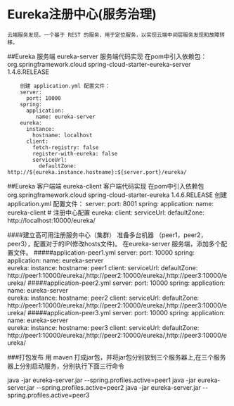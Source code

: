 # Eureka注册中心(服务治理)

    云端服务发现，一个基于 REST 的服务，用于定位服务，以实现云端中间层服务发现和故障转移。

##Eureka 服务端
    eureka-server 服务端代码实现
        在pom中引入依赖包：
        <dependency>
                    <groupId>org.springframework.cloud</groupId>
                    <artifactId>spring-cloud-starter-eureka-server</artifactId>
                    <version>1.4.6.RELEASE</version>
         </dependency>

        创建 application.yml 配置文件：
        server:
          port: 10000
        spring:
          application:
             name: eureka-server  
        eureka:
          instance:
            hostname: localhost
          client:
            fetch-registry: false
            register-with-eureka: false
            serviceUrl:
              defaultZone: http://${eureka.instance.hostname}:${server.port}/eureka/

##Eureka 客户端端
    eureka-client 客户端代码实现
         在pom中引入依赖包
         <dependency>
                     <groupId>org.springframework.cloud</groupId>
                     <artifactId>spring-cloud-starter-eureka</artifactId>
                     <version>1.4.6.RELEASE</version>
          </dependency>
          创建 application.yml 配置文件：
          server:
            port: 8001
          spring:
            application:
              name: eureka-client
          # 注册中心配置
          eureka:
            client:
              serviceUrl:
                defaultZone: http://localhost:10000/eureka/
                
   ####建立高可用注册服务中心（集群）
        准备多台机器 （peer1，peer2，peer3），配置对于的IP(修改hosts文件)。
        在eureka-server 服务端，添加多个配置文件。
   #####application-peer1.yml
    server:
      port: 10000
    spring:
      application:
         name: eureka-server  
    eureka:
      instance:
        hostname: peer1
      client:
        serviceUrl:
          defaultZone: http://peer1:10000/eureka/,http://peer2:10000/eureka/,http://peer3:10000/eureka/
   #####application-peer2.yml
    server:
      port: 10000
    spring:
      application:
         name: eureka-server  
    eureka:
      instance:
        hostname: peer2
      client:
        serviceUrl:
          defaultZone: http://peer1:10000/eureka/,http://peer2:10000/eureka/,http://peer3:10000/eureka/
   #####application-peer3.yml
    server:
      port: 10000
    spring:
      application:
         name: eureka-server  
    eureka:
      instance:
        hostname: peer3
      client:
        serviceUrl:
          defaultZone: http://peer1:10000/eureka/,http://peer2:10000/eureka/,http://peer3:10000/eureka/

###打包发布
用 maven 打成jar包，并将jar包分别放到三个服务器上,在三个服务器上分别启动服务，分别执行下面三行命令

java -jar eureka-server.jar --spring.profiles.active=peer1
java -jar eureka-server.jar --spring.profiles.active=peer2
java -jar eureka-server.jar --spring.profiles.active=peer3